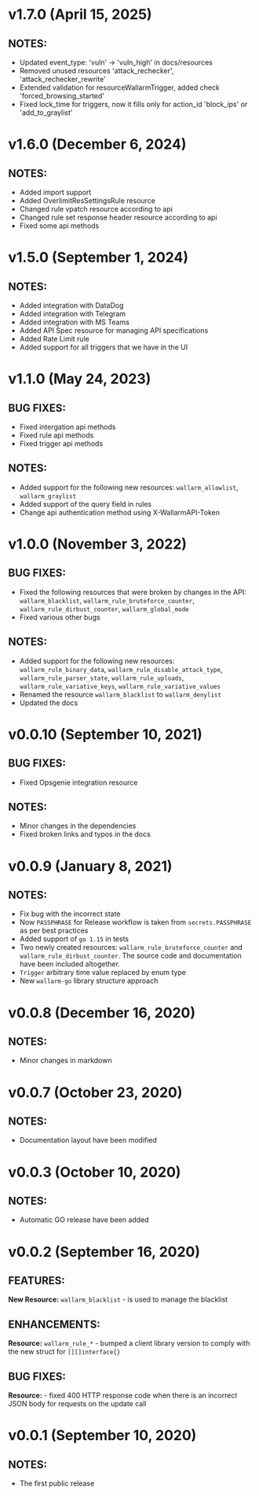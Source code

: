 # v1.7.0 (April 15, 2025)

## NOTES:

* Updated event_type: 'vuln' -> 'vuln_high' in docs/resources
* Removed unused resources 'attack_rechecker', 'attack_rechecker_rewrite'
* Extended validation for resourceWallarmTrigger, added check 'forced_browsing_started'
* Fixed lock_time for triggers, now it fills only for action_id 'block_ips' or 'add_to_graylist'

# v1.6.0 (December 6, 2024)

## NOTES:

* Added import support
* Added OverlimitResSettingsRule resource
* Changed rule vpatch resource according to api
* Changed rule set response header resource according to api
* Fixed some api methods

# v1.5.0 (September 1, 2024)

## NOTES:

* Added integration with DataDog
* Added integration with Telegram
* Added integration with MS Teams
* Added API Spec resource for managing API specifications
* Added Rate Limit rule
* Added support for all triggers that we have in the UI

# v1.1.0 (May 24, 2023)

## BUG FIXES:

* Fixed intergation api methods
* Fixed rule api methods
* Fixed trigger api methods

## NOTES:

* Added support for the following new resources: `wallarm_allowlist`, `wallarm_graylist`
* Added support of the query field in rules
* Change api authentication method using X-WallarmAPI-Token

# v1.0.0 (November 3, 2022)

## BUG FIXES:

* Fixed the following resources that were broken by changes in the API: `wallarm_blacklist`, `wallarm_rule_bruteforce_counter`, `wallarm_rule_dirbust_counter`, `wallarm_global_mode`
* Fixed various other bugs

## NOTES:

* Added support for the following new resources: `wallarm_rule_binary_data`, `wallarm_rule_disable_attack_type`, `wallarm_rule_parser_state`, `wallarm_rule_uploads`, `wallarm_rule_variative_keys`, `wallarm_rule_variative_values`
* Renamed the resource `wallarm_blacklist` to `wallarm_denylist`
* Updated the docs

# v0.0.10 (September 10, 2021)

## BUG FIXES:

* Fixed Opsgenie integration resource

## NOTES:

* Minor changes in the dependencies
* Fixed broken links and typos in the docs

# v0.0.9 (January 8, 2021)

## NOTES:

* Fix bug with the incorrect state
* Now `PASSPHRASE` for Release workflow is taken from `secrets.PASSPHRASE` as per best practices
* Added support of `go 1.15` in tests
* Two newly created resources: `wallarm_rule_bruteforce_counter` and `wallarm_rule_dirbust_counter`. The source code and documentation have been included altogether.
* `Trigger` arbitrary time value replaced by enum type
* New `wallarm-go` library structure approach

# v0.0.8 (December 16, 2020)

## NOTES:

* Minor changes in markdown

# v0.0.7 (October 23, 2020)

## NOTES:

* Documentation layout have been modified

# v0.0.3 (October 10, 2020)

## NOTES:

* Automatic GO release have been added

# v0.0.2 (September 16, 2020)

## FEATURES:

**New Resource:** `wallarm_blacklist` - is used to manage the blacklist

## ENHANCEMENTS:

**Resource:** `wallarm_rule_*` - bumped a client library version to comply with the new struct for `[][]interface{}`

## BUG FIXES:

**Resource:** - fixed 400 HTTP response code when there is an incorrect JSON body for requests on the update call

# v0.0.1 (September 10, 2020)

## NOTES:

* The first public release

